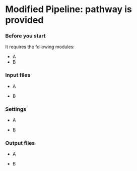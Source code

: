 # Modified Pipeline: pathway is provided


### Before you start

It requires the following modules:
- A
- B


### Input files

- A

- B


### Settings

- A

- B


### Output files

- A

- B
